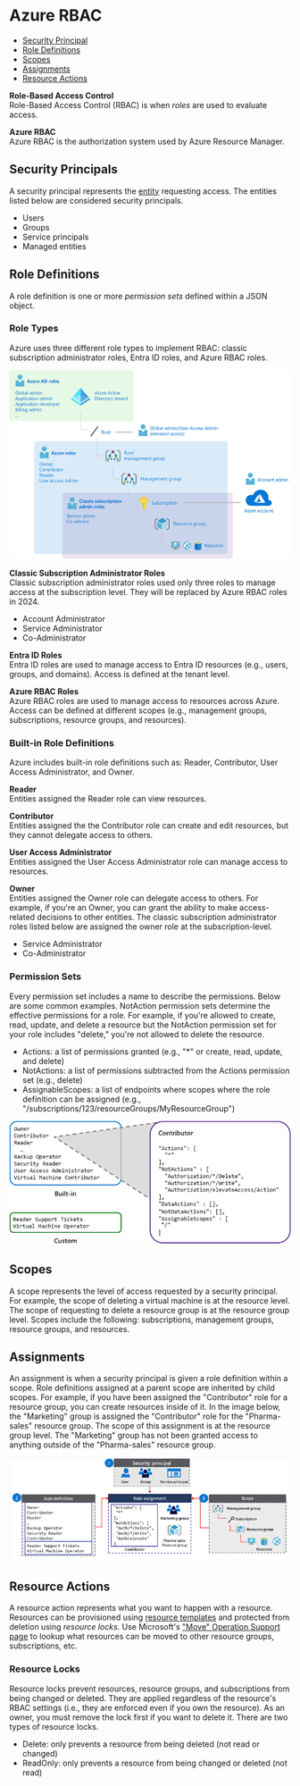 # Azure RBAC
* [Security Principal](#security-principals)
* [Role Definitions](#role-defintions)
* [Scopes](#scopes)
* [Assignments](#assignments)
* [Resource Actions](#resource-actions)

**Role-Based Access Control**  
Role-Based Access Control (RBAC) is when *roles* are used to evaluate access. 

**Azure RBAC**  
Azure RBAC is the authorization system used by Azure Resource Manager.  

## Security Principals
A security principal represents the [entity](/security/access-management/identity/README.md#entity) requesting access. The entities listed below are considered security principals. 
* Users
* Groups
* Service principals
* Managed entities

## Role Definitions
A role definition is one or more *permission sets* defined within a JSON object. 

### Role Types  
Azure uses three different role types to implement RBAC: classic subscription administrator roles, Entra ID roles, and Azure RBAC roles. 

![azure-rbac-entra-id.png](/cloud/azure/infrastructure/logical/resource-manager/rbac/azure-rbac-entra-id.png)

**Classic Subscription Administrator Roles**  
Classic subscription administrator roles used only three roles to manage access at the subscription level. They will be replaced by Azure RBAC roles in 2024. 
* Account Administrator
* Service Administrator
* Co-Administrator

**Entra ID Roles**  
Entra ID roles are used to manage access to Entra ID resources (e.g., users, groups, and domains). Access is defined at the tenant level. 

**Azure RBAC Roles**  
Azure RBAC roles are used to manage access to resources across Azure. Access can be defined at different scopes (e.g., management groups, subscriptions, resource groups, and resources). 

### Built-in Role Definitions
Azure includes built-in role definitions such as: Reader, Contributor, User Access Administrator, and Owner.

**Reader**  
Entities assigned the Reader role can view resources. 

**Contributor**  
Entities assigned the the Contributor role can create and edit resources, but they cannot delegate access to others. 

**User Access Administrator**  
Entities assigned the User Access Administrator role can manage access to resources. 

**Owner**  
Entities assigned the Owner role can delegate access to others. For example, if you're an Owner, you can grant the ability to make access-related decisions to other entities. The classic subscription administrator roles listed below are assigned the owner role at the subscription-level. 
* Service Administrator 
* Co-Administrator

### Permission Sets  
Every permission set includes a name to describe the permissions. Below are some common examples. NotAction permission sets determine the effective permissions for a role. For example, if you're allowed to create, read, update, and delete a resource but the NotAction permission set for your role includes "delete," you're not allowed to delete the resource. 
* Actions: a list of permissions granted (e.g., "*" or create, read, update, and delete)
* NotActions: a list of permissions subtracted from the Actions permission set (e.g., delete)
* AssignableScopes: a list of endpoints where scopes where the role definition can be assigned (e.g., "/subscriptions/123/resourceGroups/MyResourceGroup")

![role-definition.png](/cloud/azure/infrastructure/logical/resource-manager/rbac/role-definition.png)

## Scopes 
A scope represents the level of access requested by a security principal. For example, the scope of deleting a virtual machine is at the resource level. The scope of requesting to delete a resource group is at the resource group level. Scopes include the following: subscriptions, management groups, resource groups, and resources. 

## Assignments
An assignment is when a security principal is given a role definition within a scope. Role definitions assigned at a parent scope are inherited by child scopes. For example, if you have been assigned the "Contributor" role for a resource group, you can create resources inside of it. In the image below, the "Marketing" group is assigned the "Contributor" role for the "Pharma-sales" resource group. The scope of this assignment is at the resource group level. The "Marketing" group has not been granted access to anything outside of the "Pharma-sales" resource group. 

![role-assignment.png](/cloud/azure/infrastructure/logical/resource-manager/rbac/role-assignment.png)

## Resource Actions  
A resource action represents what you want to happen with a resource. Resources can be provisioned using [resource templates](/azure/infrastructure/logical/resource-templates/README.md) and protected from deletion using *resource locks*. Use Microsoft's ["Move" Operation Support page](https://learn.microsoft.com/en-us/azure/azure-resource-manager/management/move-support-resources) to lookup what resources can be moved to other resource groups, subscriptions, etc. 

### Resource Locks  
Resource locks prevent resources, resource groups, and subscriptions from being changed or deleted. They are applied regardless of the resource's RBAC settings (i.e., they are enforced even if you own the resource). As an owner, you must remove the lock first if you want to delete it. There are two types of resource locks. 
* Delete: only prevents a resource from being deleted (not read or changed) 
* ReadOnly: only prevents a resource from being changed or deleted (not read)